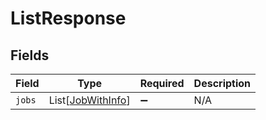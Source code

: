 # ListResponse


## Fields

| Field                                                   | Type                                                    | Required                                                | Description                                             |
| ------------------------------------------------------- | ------------------------------------------------------- | ------------------------------------------------------- | ------------------------------------------------------- |
| `jobs`                                                  | List[[JobWithInfo](../../models/shared/jobwithinfo.md)] | :heavy_minus_sign:                                      | N/A                                                     |